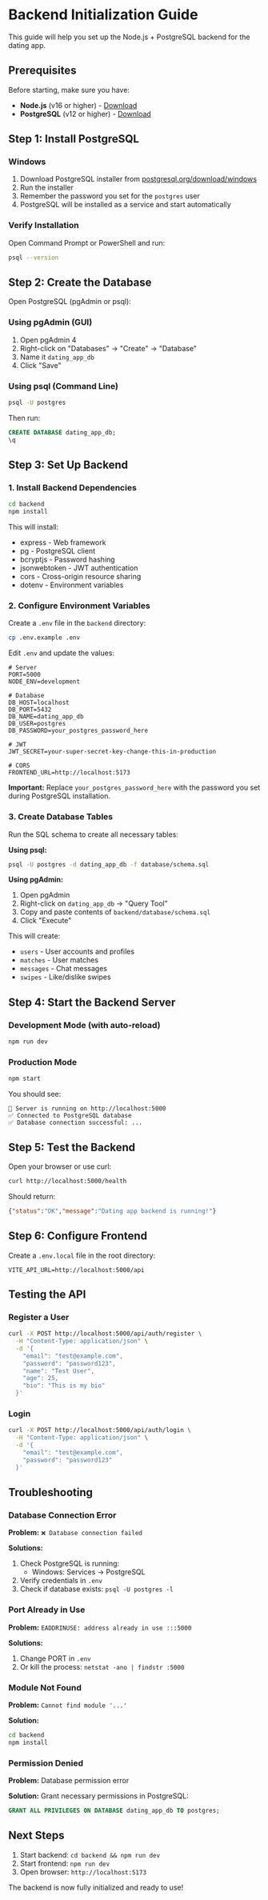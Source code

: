 # Backend Initialization Guide

This guide will help you set up the Node.js + PostgreSQL backend for the dating app.

## Prerequisites

Before starting, make sure you have:
- **Node.js** (v16 or higher) - [Download](https://nodejs.org/)
- **PostgreSQL** (v12 or higher) - [Download](https://www.postgresql.org/download/)

## Step 1: Install PostgreSQL

### Windows
1. Download PostgreSQL installer from [postgresql.org/download/windows](https://www.postgresql.org/download/windows/)
2. Run the installer
3. Remember the password you set for the `postgres` user
4. PostgreSQL will be installed as a service and start automatically

### Verify Installation
Open Command Prompt or PowerShell and run:
```bash
psql --version
```

## Step 2: Create the Database

Open PostgreSQL (pgAdmin or psql):

### Using pgAdmin (GUI)
1. Open pgAdmin 4
2. Right-click on "Databases" → "Create" → "Database"
3. Name it `dating_app_db`
4. Click "Save"

### Using psql (Command Line)
```bash
psql -U postgres
```
Then run:
```sql
CREATE DATABASE dating_app_db;
\q
```

## Step 3: Set Up Backend

### 1. Install Backend Dependencies

```bash
cd backend
npm install
```

This will install:
- express - Web framework
- pg - PostgreSQL client
- bcryptjs - Password hashing
- jsonwebtoken - JWT authentication
- cors - Cross-origin resource sharing
- dotenv - Environment variables

### 2. Configure Environment Variables

Create a `.env` file in the `backend` directory:

```bash
cp .env.example .env
```

Edit `.env` and update the values:

```env
# Server
PORT=5000
NODE_ENV=development

# Database
DB_HOST=localhost
DB_PORT=5432
DB_NAME=dating_app_db
DB_USER=postgres
DB_PASSWORD=your_postgres_password_here

# JWT
JWT_SECRET=your-super-secret-key-change-this-in-production

# CORS
FRONTEND_URL=http://localhost:5173
```

**Important:** Replace `your_postgres_password_here` with the password you set during PostgreSQL installation.

### 3. Create Database Tables

Run the SQL schema to create all necessary tables:

**Using psql:**
```bash
psql -U postgres -d dating_app_db -f database/schema.sql
```

**Using pgAdmin:**
1. Open pgAdmin
2. Right-click on `dating_app_db` → "Query Tool"
3. Copy and paste contents of `backend/database/schema.sql`
4. Click "Execute"

This will create:
- `users` - User accounts and profiles
- `matches` - User matches
- `messages` - Chat messages
- `swipes` - Like/dislike swipes

## Step 4: Start the Backend Server

### Development Mode (with auto-reload)
```bash
npm run dev
```

### Production Mode
```bash
npm start
```

You should see:
```
🚀 Server is running on http://localhost:5000
✅ Connected to PostgreSQL database
✅ Database connection successful: ...
```

## Step 5: Test the Backend

Open your browser or use curl:

```bash
curl http://localhost:5000/health
```

Should return:
```json
{"status":"OK","message":"Dating app backend is running!"}
```

## Step 6: Configure Frontend

Create a `.env.local` file in the root directory:

```env
VITE_API_URL=http://localhost:5000/api
```

## Testing the API

### Register a User
```bash
curl -X POST http://localhost:5000/api/auth/register \
  -H "Content-Type: application/json" \
  -d '{
    "email": "test@example.com",
    "password": "password123",
    "name": "Test User",
    "age": 25,
    "bio": "This is my bio"
  }'
```

### Login
```bash
curl -X POST http://localhost:5000/api/auth/login \
  -H "Content-Type: application/json" \
  -d '{
    "email": "test@example.com",
    "password": "password123"
  }'
```

## Troubleshooting

### Database Connection Error
**Problem:** `❌ Database connection failed`

**Solutions:**
1. Check PostgreSQL is running:
   - Windows: Services → PostgreSQL
2. Verify credentials in `.env`
3. Check if database exists: `psql -U postgres -l`

### Port Already in Use
**Problem:** `EADDRINUSE: address already in use :::5000`

**Solutions:**
1. Change PORT in `.env`
2. Or kill the process: `netstat -ano | findstr :5000`

### Module Not Found
**Problem:** `Cannot find module '...'`

**Solution:**
```bash
cd backend
npm install
```

### Permission Denied
**Problem:** Database permission error

**Solution:**
Grant necessary permissions in PostgreSQL:
```sql
GRANT ALL PRIVILEGES ON DATABASE dating_app_db TO postgres;
```

## Next Steps

1. Start backend: `cd backend && npm run dev`
2. Start frontend: `npm run dev`
3. Open browser: `http://localhost:5173`

The backend is now fully initialized and ready to use!
